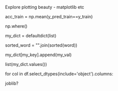 Explore plotting beauty - matplotlib etc

acc_train = np.mean(y_pred_train==y_train)

np.where()

my_dict = defaultdict(list)

sorted_word = "".join(sorted(word))

my_dict[my_key].append(my_val)

list(my_dict.values())

for col in df.select_dtypes(include='object').columns:

joblib?
